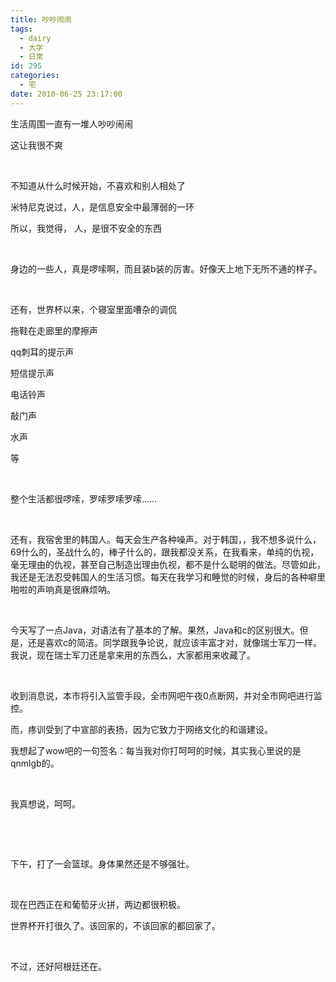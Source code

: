 ```yaml
---
title: 吵吵闹闹
tags:
  - dairy
  - 大学
  - 日常
id: 295
categories:
  - 宅
date: 2010-06-25 23:17:00
---
```


生活周围一直有一堆人吵吵闹闹

这让我很不爽

&nbsp;

不知道从什么时候开始，不喜欢和别人相处了

米特尼克说过，人，是信息安全中最薄弱的一环

所以，我觉得， 人，是很不安全的东西

&nbsp;

身边的一些人，真是啰嗦啊，而且装b装的厉害。好像天上地下无所不通的样子。

&nbsp;

还有，世界杯以来，个寝室里面嘈杂的调侃

拖鞋在走廊里的摩擦声

qq刺耳的提示声

短信提示声

电话铃声

敲门声

水声

等

&nbsp;

整个生活都很啰嗦，罗嗦罗嗦罗嗦……

&nbsp;

还有，我宿舍里的韩国人。每天会生产各种噪声。对于韩国，，我不想多说什么，69什么的，圣战什么的，棒子什么的，跟我都没关系，在我看来，单纯的仇视，毫无理由的仇视，甚至自己制造出理由仇视，都不是什么聪明的做法。尽管如此，我还是无法忍受韩国人的生活习惯。每天在我学习和睡觉的时候，身后的各种噼里啪啦的声响真是很麻烦呐。

&nbsp;

今天写了一点Java，对语法有了基本的了解。果然，Java和c的区别很大。但是，还是喜欢c的简洁。同学跟我争论说，就应该丰富才对，就像瑞士军刀一样。我说，现在瑞士军刀还是拿来用的东西么，大家都用来收藏了。

&nbsp;

收到消息说，本市将引入监管手段，全市网吧午夜0点断网，并对全市网吧进行监控。

而，疼训受到了中宣部的表扬，因为它致力于网络文化的和谐建设。

我想起了wow吧的一句签名：每当我对你打呵呵的时候，其实我心里说的是qnmlgb的。

&nbsp;

我真想说，呵呵。

&nbsp;

&nbsp;

下午，打了一会篮球。身体果然还是不够强壮。

&nbsp;

现在巴西正在和葡萄牙火拼，两边都很积极。

世界杯开打很久了。该回家的，不该回家的都回家了。

&nbsp;

不过，还好阿根廷还在。

&nbsp;

&nbsp;